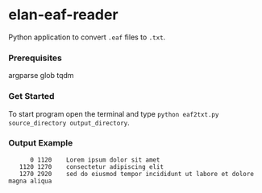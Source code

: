 # elan-eaf-reader
Python application to convert ```.eaf``` files to ```.txt```.

### Prerequisites
   argparse
   glob
   tqdm

### Get Started   
   To start program open the terminal and type ```python eaf2txt.py source_directory output_directory```.  

### Output Example
```
      0	1120	Lorem ipsum dolor sit amet
   1120	1270	consectetur adipiscing elit
   1270	2920	sed do eiusmod tempor incididunt ut labore et dolore magna aliqua
```
